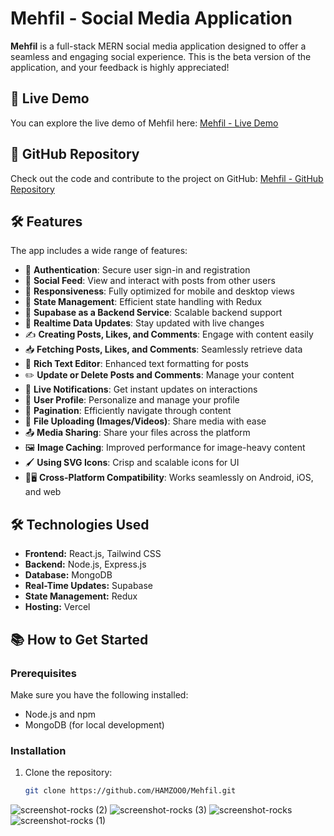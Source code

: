 # Mehfil - Social Media Application

**Mehfil** is a full-stack MERN social media application designed to offer a seamless and engaging social experience. This is the beta version of the application, and your feedback is highly appreciated!

## 🚀 Live Demo

You can explore the live demo of Mehfil here: [Mehfil - Live Demo](https://mehfil-social-media.vercel.app/)

## 📂 GitHub Repository

Check out the code and contribute to the project on GitHub: [Mehfil - GitHub Repository](https://github.com/HAMZOO0/Mehfil)

## 🛠 Features

The app includes a wide range of features:

- 🔐 **Authentication**: Secure user sign-in and registration
- 📰 **Social Feed**: View and interact with posts from other users
- 📱 **Responsiveness**: Fully optimized for mobile and desktop views
- 💼 **State Management**: Efficient state handling with Redux
- 🔧 **Supabase as a Backend Service**: Scalable backend support
- 🔄 **Realtime Data Updates**: Stay updated with live changes
- ✍️ **Creating Posts, Likes, and Comments**: Engage with content easily
- 📥 **Fetching Posts, Likes, and Comments**: Seamlessly retrieve data
- 📝 **Rich Text Editor**: Enhanced text formatting for posts
- ✏️ **Update or Delete Posts and Comments**: Manage your content
- 🔔 **Live Notifications**: Get instant updates on interactions
- 👤 **User Profile**: Personalize and manage your profile
- 📜 **Pagination**: Efficiently navigate through content
- 📂 **File Uploading (Images/Videos)**: Share media with ease
- 📤 **Media Sharing**: Share your files across the platform
- 🖼️ **Image Caching**: Improved performance for image-heavy content
- 🖌️ **Using SVG Icons**: Crisp and scalable icons for UI
- 📱🖥️ **Cross-Platform Compatibility**: Works seamlessly on Android, iOS, and web

## 🛠 Technologies Used

- **Frontend:** React.js, Tailwind CSS
- **Backend:** Node.js, Express.js
- **Database:** MongoDB
- **Real-Time Updates:** Supabase
- **State Management:** Redux
- **Hosting:** Vercel

## 📚 How to Get Started

### Prerequisites

Make sure you have the following installed:

- Node.js and npm
- MongoDB (for local development)

### Installation

1. Clone the repository:

   ```bash
   git clone https://github.com/HAMZOO0/Mehfil.git
   ```
![screenshot-rocks (2)](https://github.com/user-attachments/assets/55c0eb75-be40-481f-adeb-88d67fbe6a1a)
![screenshot-rocks (3)](https://github.com/user-attachments/assets/5581fef1-cffc-43eb-8ce9-b822f24b57b9)
![screenshot-rocks](https://github.com/user-attachments/assets/c35bab37-e3f3-472d-85c1-4029d3cf9329)
![screenshot-rocks (1)](https://github.com/user-attachments/assets/a0e1348b-6de9-4717-8a6e-7a0141d4eba5)

   
